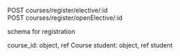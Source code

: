 POST courses/register/elective/:id  
POST courses/register/openElective/:id 

schema for registration

course_id: object,
ref Course
student: object,
ref student


